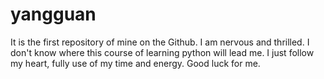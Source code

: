 # yangguan
It is the first repository of mine on the Github. I am nervous and thrilled.
I don't know where this course of learning python will lead me. I just follow my heart, fully use of my time and energy.
Good luck for me.
